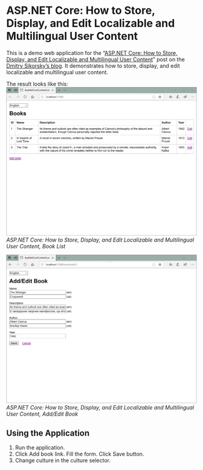 # ASP.NET Core: How to Store, Display, and Edit Localizable and Multilingual User Content
This is a demo web application for the
“[ASP.NET Core: How to Store, Display, and Edit Localizable and Multilingual User Content](https://medium.com/@dmitrysikorsky/asp-net-core-how-to-store-display-and-edit-localizable-and-multilingual-user-content-9e5df1ae1b94)”
post on the [Dmitry Sikorsky’s blog](https://medium.com/@dmitrysikorsky).
It demonstrates how to store, display, and edit localizable and multilingual user content.

The result looks like this:
![ASP.NET Core: How to Store, Display, and Edit Localizable and Multilingual User Content, Book List](result_1.png)
*ASP.NET Core: How to Store, Display, and Edit Localizable and Multilingual User Content, Book List*

![ASP.NET Core: How to Store, Display, and Edit Localizable and Multilingual User Content, Add/Edit Book](result_2.png)
*ASP.NET Core: How to Store, Display, and Edit Localizable and Multilingual User Content, Add/Edit Book*

## Using the Application

1. Run the application.
2. Click Add book link. Fill the form. Click Save button.
3. Change culture in the culture selector.
